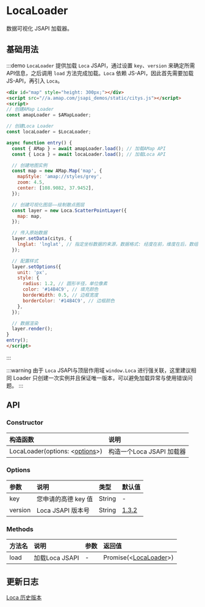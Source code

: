 # LocaLoader

数据可视化 JSAPI 加载器。

## 基础用法

:::demo `LocaLoader` 提供加载 `Loca` JSAPI，通过设置 `key`、`version` 来确定所需API信息，之后调用 `load` 方法完成加载。`Loca` 依赖 JS-API，因此首先需要加载 JS-API，再引入 `Loca`。

```html
<div id="map" style="height: 300px;"></div>
<script src="//a.amap.com/jsapi_demos/static/citys.js"></script>
<script>
// 创建AMap Loader
const amapLoader = $AMapLoader;

// 创建Loca Loader
const locaLoader = $LocaLoader;

async function entry() {
  const { AMap } = await amapLoader.load(); // 加载AMap API
  const { Loca } = await locaLoader.load(); // 加载Loca API

  // 创建地图实例
  const map = new AMap.Map('map', {
    mapStyle: 'amap://styles/grey',
    zoom: 4.5,
    center: [108.9082, 37.9452],
  });

  // 创建可视化图层——绘制散点图层
  const layer = new Loca.ScatterPointLayer({
    map: map,
  });

  // 传入原始数据
  layer.setData(citys, {
    lnglat: 'lnglat', // 指定坐标数据的来源，数据格式: 经度在前，维度在后，数组格式。
  });

  // 配置样式
  layer.setOptions({
    unit: 'px',
    style: {
      radius: 1.2, // 圆形半径，单位像素
      color: '#14B4C9', // 填充颜色
      borderWidth: 0.5, // 边框宽度
      borderColor: '#14B4C9', // 边框颜色
    },
  });

  // 数据渲染
  layer.render();
}
entry();
</script>
```

:::

:::warning
由于 `Loca` JSAPI与顶层作用域 `window.Loca` 进行强关联，这里建议相同 Loader 只创建一次实例并且保证唯一版本，可以避免加载异常与使用错误问题。
:::

## API

### Constructor

| 构造函数                                   | 说明                          |
| :----------------------------------------- | :---------------------------- |
| LocaLoader(options: <[options](#options)>) | 构造一个Loca JSAPI 加载器 |

### Options

| 参数     | 说明                      | 类型   | 默认值  |
| :------ | :----------------------- | :----- | :----- |
| key     | 您申请的高德 key 值         | String | -     |
| version | Loca JSAPI 版本号       | String | [1.3.2](https://lbs.amap.com/api/loca-api/changelog) |

### Methods

| 方法名     | 说明                                                   | 参数    | 返回值  |
| :--------- | :--------------------------------------------------- | :------ | :------ |
| load       | 加载Loca JSAPI                                     | -       | Promise(<[LocaLoader](#Constructor)>) |

## 更新日志

[Loca 历史版本](https://lbs.amap.com/api/loca-api/changelog)
